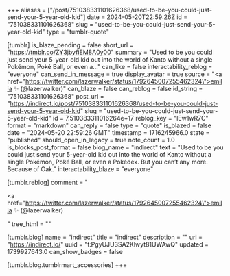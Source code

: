 +++
aliases = ["/post/751038331101626368/used-to-be-you-could-just-send-your-5-year-old-kid"]
date = 2024-05-20T22:59:26Z
id = "751038331101626368"
slug = "used-to-be-you-could-just-send-your-5-year-old-kid"
type = "tumblr-quote"

[tumblr]
is_blaze_pending = false
short_url = "https://tmblr.co/ZY3jbyfiEM8A0y00"
summary = "Used to be you could just send your 5-year-old kid out into the world of Kanto without a single Pokémon, Poké Ball, or even a..."
can_like = false
interactability_reblog = "everyone"
can_send_in_message = true
display_avatar = true
source = "<a href=\"https://twitter.com/lazerwalker/status/1792645007255462324\">emilia ✨ (@lazerwalker)</a>"
can_blaze = false
can_reblog = false
id_string = "751038331101626368"
post_url = "https://indirect.io/post/751038331101626368/used-to-be-you-could-just-send-your-5-year-old-kid"
slug = "used-to-be-you-could-just-send-your-5-year-old-kid"
id = 7.510383311016264e+17
reblog_key = "lEw1wR7C"
format = "markdown"
can_reply = false
type = "quote"
is_blazed = false
date = "2024-05-20 22:59:26 GMT"
timestamp = 1716245966.0
state = "published"
should_open_in_legacy = true
note_count = 1.0
is_blocks_post_format = false
blog_name = "indirect"
text = "Used to be you could just send your 5-year-old kid out into the world of Kanto without a single Pokémon, Poké Ball, or even a Pokédex. But you can’t any more. Because of Oak."
interactability_blaze = "everyone"

[tumblr.reblog]
comment = "<p><a href=\"https://twitter.com/lazerwalker/status/1792645007255462324\">emilia ✨ (@lazerwalker)</a></p>"
tree_html = ""

[tumblr.blog]
name = "indirect"
title = "indirect"
description = ""
url = "https://indirect.io/"
uuid = "t:PgyUJU3SA2Klwyt81UWAwQ"
updated = 1739927643.0
can_show_badges = false

[tumblr.blog.tumblrmart_accessories]
+++
